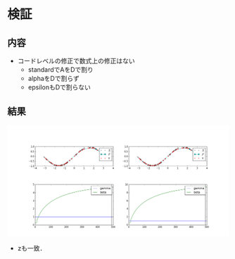 # 検証
## 内容
- コードレベルの修正で数式上の修正はない
  - standardでAをDで割り
  - alphaをDで割らず
  - epsilonもDで割らない
## 結果
![sin_fitting_A_div_D](./match_331_standard_A_div_D.png)
- zも一致．
